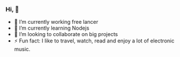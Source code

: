 ### Hi, 👋


- 🔭 I’m currently working free lancer
- 🌱 I’m currently learning Nodejs
- 👯 I’m looking to collaborate on big projects
- ⚡ Fun fact: I like to travel, watch, read and enjoy a lot of electronic music.


